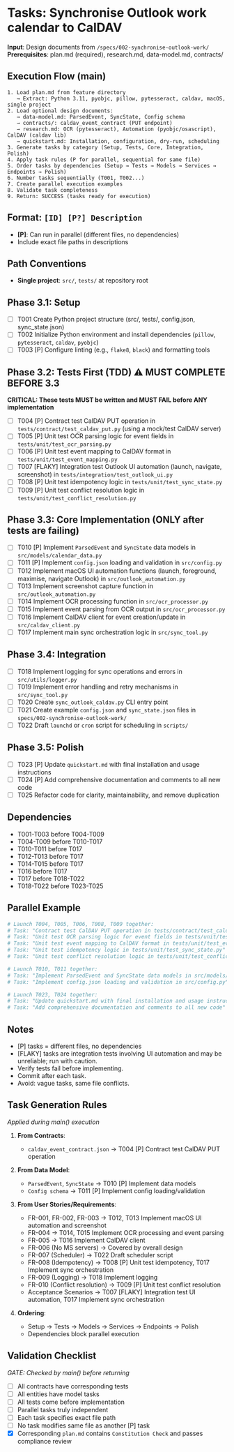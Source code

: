 # Tasks: Synchronise Outlook work calendar to CalDAV

**Input**: Design documents from `/specs/002-synchronise-outlook-work/`
**Prerequisites**: plan.md (required), research.md, data-model.md, contracts/

## Execution Flow (main)
```
1. Load plan.md from feature directory
   → Extract: Python 3.11, pyobjc, pillow, pytesseract, caldav, macOS, single project
2. Load optional design documents:
   → data-model.md: ParsedEvent, SyncState, Config schema
   → contracts/: caldav_event_contract (PUT endpoint)
   → research.md: OCR (pytesseract), Automation (pyobjc/osascript), CalDAV (caldav lib)
   → quickstart.md: Installation, configuration, dry-run, scheduling
3. Generate tasks by category (Setup, Tests, Core, Integration, Polish)
4. Apply task rules (P for parallel, sequential for same file)
5. Order tasks by dependencies (Setup → Tests → Models → Services → Endpoints → Polish)
6. Number tasks sequentially (T001, T002...)
7. Create parallel execution examples
8. Validate task completeness
9. Return: SUCCESS (tasks ready for execution)
```

## Format: `[ID] [P?] Description`
- **[P]**: Can run in parallel (different files, no dependencies)
- Include exact file paths in descriptions

## Path Conventions
- **Single project**: `src/`, `tests/` at repository root

## Phase 3.1: Setup
- [ ] T001 Create Python project structure (src/, tests/, config.json, sync_state.json)
- [ ] T002 Initialize Python environment and install dependencies (`pillow`, `pytesseract`, `caldav`, `pyobjc`)
- [ ] T003 [P] Configure linting (e.g., `flake8`, `black`) and formatting tools

## Phase 3.2: Tests First (TDD) ⚠️ MUST COMPLETE BEFORE 3.3
**CRITICAL: These tests MUST be written and MUST FAIL before ANY implementation**
- [ ] T004 [P] Contract test CalDAV PUT operation in `tests/contract/test_caldav_put.py` (using a mock/test CalDAV server)
- [ ] T005 [P] Unit test OCR parsing logic for event fields in `tests/unit/test_ocr_parsing.py`
- [ ] T006 [P] Unit test event mapping to CalDAV format in `tests/unit/test_event_mapping.py`
- [ ] T007 [FLAKY] Integration test Outlook UI automation (launch, navigate, screenshot) in `tests/integration/test_outlook_ui.py`
- [ ] T008 [P] Unit test idempotency logic in `tests/unit/test_sync_state.py`
- [ ] T009 [P] Unit test conflict resolution logic in `tests/unit/test_conflict_resolution.py`

## Phase 3.3: Core Implementation (ONLY after tests are failing)
- [ ] T010 [P] Implement `ParsedEvent` and `SyncState` data models in `src/models/calendar_data.py`
- [ ] T011 [P] Implement `config.json` loading and validation in `src/config.py`
- [ ] T012 Implement macOS UI automation functions (launch, foreground, maximise, navigate Outlook) in `src/outlook_automation.py`
- [ ] T013 Implement screenshot capture function in `src/outlook_automation.py`
- [ ] T014 Implement OCR processing function in `src/ocr_processor.py`
- [ ] T015 Implement event parsing from OCR output in `src/ocr_processor.py`
- [ ] T016 Implement CalDAV client for event creation/update in `src/caldav_client.py`
- [ ] T017 Implement main sync orchestration logic in `src/sync_tool.py`

## Phase 3.4: Integration
- [ ] T018 Implement logging for sync operations and errors in `src/utils/logger.py`
- [ ] T019 Implement error handling and retry mechanisms in `src/sync_tool.py`
- [ ] T020 Create `sync_outlook_caldav.py` CLI entry point
- [ ] T021 Create example `config.json` and `sync_state.json` files in `specs/002-synchronise-outlook-work/`
- [ ] T022 Draft `launchd` or `cron` script for scheduling in `scripts/`

## Phase 3.5: Polish
- [ ] T023 [P] Update `quickstart.md` with final installation and usage instructions
- [ ] T024 [P] Add comprehensive documentation and comments to all new code
- [ ] T025 Refactor code for clarity, maintainability, and remove duplication

## Dependencies
- T001-T003 before T004-T009
- T004-T009 before T010-T017
- T010-T011 before T017
- T012-T013 before T017
- T014-T015 before T017
- T016 before T017
- T017 before T018-T022
- T018-T022 before T023-T025

## Parallel Example
```bash
# Launch T004, T005, T006, T008, T009 together:
# Task: "Contract test CalDAV PUT operation in tests/contract/test_caldav_put.py"
# Task: "Unit test OCR parsing logic for event fields in tests/unit/test_ocr_parsing.py"
# Task: "Unit test event mapping to CalDAV format in tests/unit/test_event_mapping.py"
# Task: "Unit test idempotency logic in tests/unit/test_sync_state.py"
# Task: "Unit test conflict resolution logic in tests/unit/test_conflict_resolution.py"

# Launch T010, T011 together:
# Task: "Implement ParsedEvent and SyncState data models in src/models/calendar_data.py"
# Task: "Implement config.json loading and validation in src/config.py"

# Launch T023, T024 together:
# Task: "Update quickstart.md with final installation and usage instructions"
# Task: "Add comprehensive documentation and comments to all new code"
```

## Notes
- [P] tasks = different files, no dependencies
- [FLAKY] tasks are integration tests involving UI automation and may be unreliable; run with caution.
- Verify tests fail before implementing.
- Commit after each task.
- Avoid: vague tasks, same file conflicts.

## Task Generation Rules
*Applied during main() execution*

1. **From Contracts**:
   - `caldav_event_contract.json` → T004 [P] Contract test CalDAV PUT operation
   
2. **From Data Model**:
   - `ParsedEvent`, `SyncState` → T010 [P] Implement data models
   - `Config schema` → T011 [P] Implement config loading/validation
   
3. **From User Stories/Requirements**:
   - FR-001, FR-002, FR-003 → T012, T013 Implement macOS UI automation and screenshot
   - FR-004 → T014, T015 Implement OCR processing and event parsing
   - FR-005 → T016 Implement CalDAV client
   - FR-006 (No MS servers) → Covered by overall design
   - FR-007 (Scheduler) → T022 Draft scheduler script
   - FR-008 (Idempotency) → T008 [P] Unit test idempotency, T017 Implement sync orchestration
   - FR-009 (Logging) → T018 Implement logging
   - FR-010 (Conflict resolution) → T009 [P] Unit test conflict resolution
   - Acceptance Scenarios → T007 [FLAKY] Integration test UI automation, T017 Implement sync orchestration
   
4. **Ordering**:
   - Setup → Tests → Models → Services → Endpoints → Polish
   - Dependencies block parallel execution

## Validation Checklist
*GATE: Checked by main() before returning*

- [ ] All contracts have corresponding tests
- [ ] All entities have model tasks
- [ ] All tests come before implementation
- [ ] Parallel tasks truly independent
- [ ] Each task specifies exact file path
- [ ] No task modifies same file as another [P] task
- [x] Corresponding `plan.md` contains `Constitution Check` and passes compliance review
